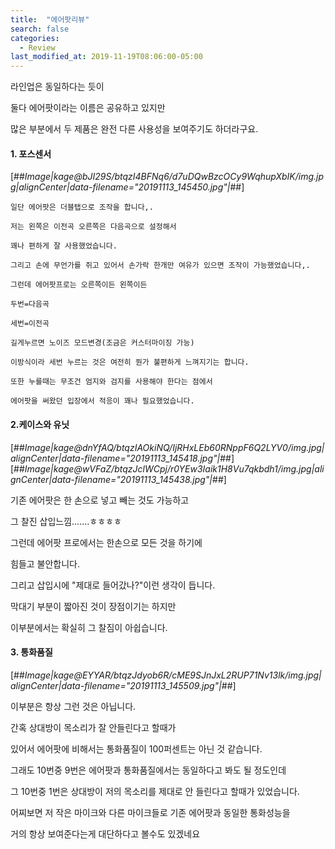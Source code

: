 ```yaml
---
title:  "에어팟리뷰"
search: false
categories: 
  - Review
last_modified_at: 2019-11-19T08:06:00-05:00
---
```




라인업은 동일하다는 듯이

둘다 에어팟이라는 이름은 공유하고 있지만

많은 부분에서 두 제품은 완전 다른 사용성을 보여주기도 하더라구요.

#### **1\. 포스센서**

[##_Image|kage@bJI29S/btqzI4BFNq6/d7uDQwBzcOCy9WqhupXbIK/img.jpg|alignCenter|data-filename="20191113_145450.jpg"|_##]

    일단 에어팟은 더블탭으로 조작을 합니다,.
  
    저는 왼쪽은 이전곡 오른쪽은 다음곡으로 설정해서
  
    꽤나 편하게 잘 사용했었습니다.
  
    그리고 손에 무언가를 쥐고 있어서 손가락 한개만 여유가 있으면 조작이 가능했었습니다,.
  
    그런데 에어팟프로는 오른쪽이든 왼쪽이든 
  
    두번=다음곡
  
    세번=이전곡
  
    길게누르면 노이즈 모드변경(조금은 커스터마이징 가능)
  
    이방식이라 세번 누르는 것은 여전히 뭔가 불편하게 느껴지기는 합니다.
  
    또한 누를때는 무조건 엄지와 검지를 사용해야 한다는 점에서
  
    에어팟을 써왔던 입장에서 적응이 꽤나 필요했었습니다.
  
#### **2.케이스와 유닛**

[##_Image|kage@dnYfAQ/btqzIAOkiNQ/IjRHxLEb60RNppF6Q2LYV0/img.jpg|alignCenter|data-filename="20191113_145418.jpg"|_##][##_Image|kage@wVFaZ/btqzJclWCpj/r0YEw3Iaik1H8Vu7qkbdh1/img.jpg|alignCenter|data-filename="20191113_145438.jpg"|_##]

기존 에어팟은 한 손으로 넣고 빼는 것도 가능하고

그 찰진 삽입느낌.......ㅎㅎㅎㅎ

그런데 에어팟 프로에서는 한손으로 모든 것을 하기에 

힘들고 불안합니다.

그리고 삽입시에 "제대로 들어갔나?"이런 생각이 듭니다.

막대기 부분이 짧아진 것이 장점이기는 하지만

이부분에서는 확실히 그 찰짐이 아쉽습니다.

#### **3\. 통화품질**

[##_Image|kage@EYYAR/btqzJdyob6R/cME9SJnJxL2RUP71Nv13lk/img.jpg|alignCenter|data-filename="20191113_145509.jpg"|_##]

이부분은 항상 그런 것은 아닙니다.

간혹 상대방이 목소리가 잘 안들린다고 할때가

있어서 에어팟에 비해서는 통화품질이 100퍼센트는 아닌 것 같습니다.

그래도 10번중 9번은 에어팟과 통화품질에서는 동일하다고 봐도 될 정도인데

그 10번중 1번은 상대방이 저의 목소리를 제대로 안 들린다고 할때가 있었습니다.

어찌보면 저 작은 마이크와 다른 마이크들로 기존 에어팟과 동일한 통화성능을

거의 항상 보여준다는게 대단하다고 볼수도 있겠네요
